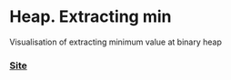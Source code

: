 # Heap. Extracting min
Visualisation of extracting minimum value at binary heap

### [Site](http://dimastoyanov.github.io)
